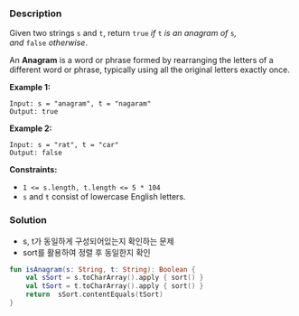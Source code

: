### Description

Given two strings `s` and `t`, return `true` *if* `t` *is an anagram of* `s`*, and* `false` *otherwise*.

An **Anagram** is a word or phrase formed by rearranging the letters of a different word or phrase, typically using all the original letters exactly once.

**Example 1:**

```
Input: s = "anagram", t = "nagaram"
Output: true

```

**Example 2:**

```
Input: s = "rat", t = "car"
Output: false

```

**Constraints:**

- `1 <= s.length, t.length <= 5 * 104`
- `s` and `t` consist of lowercase English letters.

### Solution

- s, t가 동일하게 구성되어있는지 확인하는 문제
- sort를 활용하여 정렬 후 동일한지 확인

```kotlin
fun isAnagram(s: String, t: String): Boolean { 
    val sSort = s.toCharArray().apply { sort() }
    val tSort = t.toCharArray().apply { sort() }
    return  sSort.contentEquals(tSort)
}
```